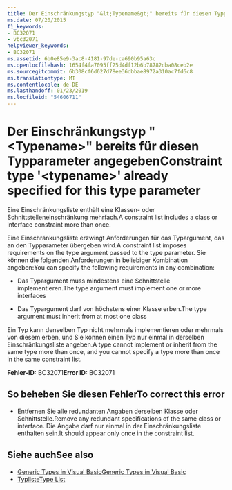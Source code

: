 ```yaml
---
title: Der Einschränkungstyp "&lt;Typename&gt;" bereits für diesen Typparameter angegeben
ms.date: 07/20/2015
f1_keywords:
- BC32071
- vbc32071
helpviewer_keywords:
- BC32071
ms.assetid: 6b0e85e9-3ac8-4181-97de-ca690b95a63c
ms.openlocfilehash: 1654f4fa7095ff25d4df12b6b78782dba08ceb2e
ms.sourcegitcommit: 6b308cf6d627d78ee36dbbae8972a310ac7fd6c8
ms.translationtype: MT
ms.contentlocale: de-DE
ms.lasthandoff: 01/23/2019
ms.locfileid: "54606711"
---
```

# <a name="constraint-type-lttypenamegt-already-specified-for-this-type-parameter"></a><span data-ttu-id="96a8d-102">Der Einschränkungstyp "&lt;Typename&gt;" bereits für diesen Typparameter angegeben</span><span class="sxs-lookup"><span data-stu-id="96a8d-102">Constraint type '&lt;typename&gt;' already specified for this type parameter</span></span>
<span data-ttu-id="96a8d-103">Eine Einschränkungsliste enthält eine Klassen- oder Schnittstelleneinschränkung mehrfach.</span><span class="sxs-lookup"><span data-stu-id="96a8d-103">A constraint list includes a class or interface constraint more than once.</span></span>  
  
 <span data-ttu-id="96a8d-104">Eine Einschränkungsliste erzwingt Anforderungen für das Typargument, das an den Typparameter übergeben wird.</span><span class="sxs-lookup"><span data-stu-id="96a8d-104">A constraint list imposes requirements on the type argument passed to the type parameter.</span></span> <span data-ttu-id="96a8d-105">Sie können die folgenden Anforderungen in beliebiger Kombination angeben:</span><span class="sxs-lookup"><span data-stu-id="96a8d-105">You can specify the following requirements in any combination:</span></span>  
  
-   <span data-ttu-id="96a8d-106">Das Typargument muss mindestens eine Schnittstelle implementieren.</span><span class="sxs-lookup"><span data-stu-id="96a8d-106">The type argument must implement one or more interfaces</span></span>  
  
-   <span data-ttu-id="96a8d-107">Das Typargument darf von höchstens einer Klasse erben.</span><span class="sxs-lookup"><span data-stu-id="96a8d-107">The type argument must inherit from at most one class</span></span>  
  
 <span data-ttu-id="96a8d-108">Ein Typ kann denselben Typ nicht mehrmals implementieren oder mehrmals von diesem erben, und Sie können einen Typ nur einmal in derselben Einschränkungsliste angeben.</span><span class="sxs-lookup"><span data-stu-id="96a8d-108">A type cannot implement or inherit from the same type more than once, and you cannot specify a type more than once in the same constraint list.</span></span>  
  
 <span data-ttu-id="96a8d-109">**Fehler-ID:** BC32071</span><span class="sxs-lookup"><span data-stu-id="96a8d-109">**Error ID:** BC32071</span></span>  
  
## <a name="to-correct-this-error"></a><span data-ttu-id="96a8d-110">So beheben Sie diesen Fehler</span><span class="sxs-lookup"><span data-stu-id="96a8d-110">To correct this error</span></span>  
  
-   <span data-ttu-id="96a8d-111">Entfernen Sie alle redundanten Angaben derselben Klasse oder Schnittstelle.</span><span class="sxs-lookup"><span data-stu-id="96a8d-111">Remove any redundant specifications of the same class or interface.</span></span> <span data-ttu-id="96a8d-112">Die Angabe darf nur einmal in der Einschränkungsliste enthalten sein.</span><span class="sxs-lookup"><span data-stu-id="96a8d-112">It should appear only once in the constraint list.</span></span>  
  
## <a name="see-also"></a><span data-ttu-id="96a8d-113">Siehe auch</span><span class="sxs-lookup"><span data-stu-id="96a8d-113">See also</span></span>
- [<span data-ttu-id="96a8d-114">Generic Types in Visual Basic</span><span class="sxs-lookup"><span data-stu-id="96a8d-114">Generic Types in Visual Basic</span></span>](../../visual-basic/programming-guide/language-features/data-types/generic-types.md)
- [<span data-ttu-id="96a8d-115">Typliste</span><span class="sxs-lookup"><span data-stu-id="96a8d-115">Type List</span></span>](../../visual-basic/language-reference/statements/type-list.md)
